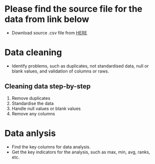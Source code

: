 # Please find the source file for the data from link below

- Download source .csv file from [HERE](https://drive.google.com/file/d/1xLu69wLeHhD7L9NGL_TAmkvvLYLOneGU/view?usp=sharing)

# Data cleaning

- Identify problems, such as duplicates, not standardised data, null or blank values, and validation of columns or raws.

## Cleaning data step-by-step

1. Remove duplicates
2. Standardise the data
3. Handle null values or blank values
4. Remove any columns


# Data anlysis

- Find the key columns for data analysis.
- Get the key indicators for the analysis, such as max, min, avg, ranks, etc.
